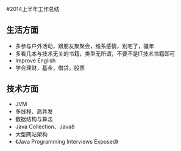 #2014上半年工作总结

## 生活方面

* 多参与户外活动，跟朋友聚聚会，维系感情，别宅了，骚年
* 多看几本与技术无关的书籍，类型无所谓，不要不是IT技术书籍即可
* Improve English
* 学会理财，基金，借贷，股票

## 技术方面

* JVM
* 多线程、高并发
* 数据结构与算法
* Java Collection、Java8
* 大型网站架构
* 《Java Programming Interviews Exposed》
